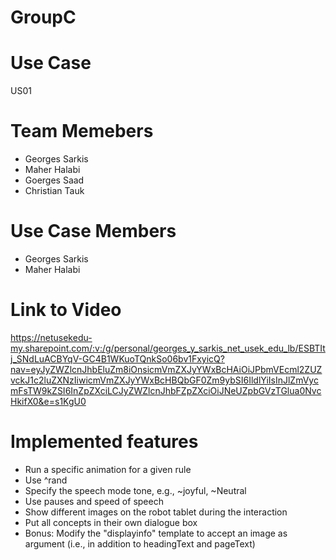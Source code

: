# GroupC

# Use Case
US01

# Team Memebers
 - Georges Sarkis
 - Maher Halabi
 - Goerges Saad
 - Christian Tauk

# Use Case Members
- Georges Sarkis
- Maher Halabi

# Link to Video
https://netusekedu-my.sharepoint.com/:v:/g/personal/georges_y_sarkis_net_usek_edu_lb/ESBTItj_SNdLuACBYqV-GC4B1WKuoTQnkSo06bv1FxyicQ?nav=eyJyZWZlcnJhbEluZm8iOnsicmVmZXJyYWxBcHAiOiJPbmVEcml2ZUZvckJ1c2luZXNzIiwicmVmZXJyYWxBcHBQbGF0Zm9ybSI6IldlYiIsInJlZmVycmFsTW9kZSI6InZpZXciLCJyZWZlcnJhbFZpZXciOiJNeUZpbGVzTGlua0NvcHkifX0&e=s1KgU0

# Implemented features
- Run a specific animation for a given rule
- Use ^rand 
- Specify the speech mode tone, e.g., ~joyful, ~Neutral
- Use pauses and speed of speech
- Show different images on the robot tablet during the interaction
- Put all concepts in their own dialogue box 
- Bonus: Modify the "displayinfo" template to accept an image as argument (i.e., in addition to headingText and pageText)

